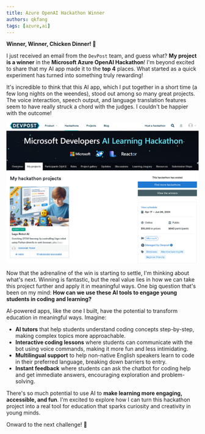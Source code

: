 ```yaml
---
title: Azure OpenAI Hackathon Winner
authors: qkfang
tags: [azure,ai]
---
```


**Winner, Winner, Chicken Dinner! 🎉**

I just received an email from the `DevPost` team, and guess what? **My project is a winner** in the **Microsoft Azure OpenAI Hackathon**! I'm beyond excited to share that my AI app made it to the **top 4** places. What started as a quick experiment has turned into something truly rewarding!

It's incredible to think that this AI app, which I put together in a short time (a few long nights on the weendes), stood out among so many great projects. The voice interaction, speech output, and language translation features seem to have really struck a chord with the judges. I couldn't be happier with the outcome!

![alt text](images/azure-openai-hackathon-winner.jpg)

Now that the adrenaline of the win is starting to settle, I'm thinking about what's next. Winning is fantastic, but the real value lies in how we can take this project further and apply it in meaningful ways. One big question that's been on my mind: **How can we use these AI tools to engage young students in coding and learning?**

AI-powered apps, like the one I built, have the potential to transform education in meaningful ways. Imagine:

- **AI tutors** that help students understand coding concepts step-by-step, making complex topics more approachable.
- **Interactive coding lessons** where students can communicate with the bot using voice commands, making it more fun and less intimidating.
- **Multilingual support** to help non-native English speakers learn to code in their preferred language, breaking down barriers to entry.
- **Instant feedback** where students can ask the chatbot for coding help and get immediate answers, encouraging exploration and problem-solving.

There's so much potential to use AI to **make learning more engaging, accessible, and fun**. I'm excited to explore how I can turn this hackathon project into a real tool for education that sparks curiosity and creativity in young minds.

Onward to the next challenge! 🎉